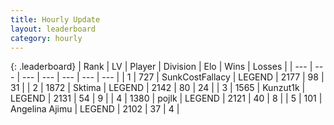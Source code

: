 ```yaml
---
title: Hourly Update
layout: leaderboard
category: hourly
---
```


{: .leaderboard}
| Rank | LV | Player | Division | Elo | Wins | Losses |
| --- | --- | --- | --- | --- | --- | --- |
| <span data-change="0">1</span> | 727 | <span title="ID: 402846">SunkCostFallacy</span> | LEGEND | <span data-change="0">2177</span> | <span data-change="0">98</span> | <span data-change="0">31</span> |
| <span data-change="0">2</span> | 1872 | <span title="ID: 353063">Sktima</span> | LEGEND | <span data-change="0">2142</span> | <span data-change="0">80</span> | <span data-change="0">24</span> |
| <span data-change="0">3</span> | 1565 | <span title="ID: 392407">Kunzut1k</span> | LEGEND | <span data-change="0">2131</span> | <span data-change="0">54</span> | <span data-change="0">9</span> |
| <span data-change="0">4</span> | 1380 | <span title="ID: 4783">pojlk</span> | LEGEND | <span data-change="0">2121</span> | <span data-change="0">40</span> | <span data-change="0">8</span> |
| <span data-change="0">5</span> | 101 | <span title="ID: 669171">Angelina Ajimu</span> | LEGEND | <span data-change="0">2102</span> | <span data-change="0">37</span> | <span data-change="0">4</span> |